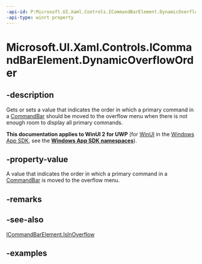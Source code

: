 ```yaml
---
-api-id: P:Microsoft.UI.Xaml.Controls.ICommandBarElement.DynamicOverflowOrder
-api-type: winrt property
---
```


# Microsoft.UI.Xaml.Controls.ICommandBarElement.DynamicOverflowOrder

<!--
public int DynamicOverflowOrder { get; set; }
-->

## -description

Gets or sets a value that indicates the order in which a primary command in a [CommandBar](commandbar.md) should be moved to the overflow menu when there is not enough room to display all primary commands.

**This documentation applies to WinUI 2 for UWP** (for [WinUI](/windows/apps/winui/winui3/) in the [Windows App SDK](/windows/apps/windows-app-sdk/), see the **[Windows App SDK namespaces](/windows/windows-app-sdk/api/winrt/)**).

## -property-value

A value that indicates the order in which a primary command in a [CommandBar](commandbar.md) is moved to the overflow menu.

## -remarks

## -see-also

[ICommandBarElement.IsInOverflow](icommandbarelement_isinoverflow.md)

## -examples
